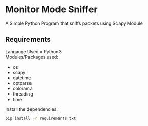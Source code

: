 # Monitor Mode Sniffer
A Simple Python Program that sniffs packets using Scapy Module
## Requirements
Langauge Used = Python3<br />
Modules/Packages used:
* os
* scapy
* datetime
* optparse
* colorama
* threading
* time
<!-- -->
Install the dependencies:
```bash
pip install -r requirements.txt
```
